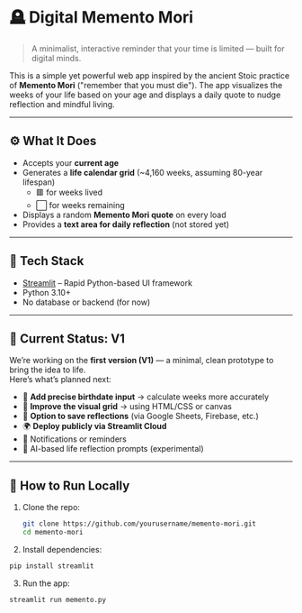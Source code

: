 # 🪦 Digital Memento Mori

> A minimalist, interactive reminder that your time is limited — built for digital minds.

This is a simple yet powerful web app inspired by the ancient Stoic practice of **Memento Mori** ("remember that you must die"). The app visualizes the weeks of your life based on your age and displays a daily quote to nudge reflection and mindful living.

---

## ⚙️ What It Does

- Accepts your **current age**
- Generates a **life calendar grid** (~4,160 weeks, assuming 80-year lifespan)
  - 🟥 for weeks lived
  - ⬜ for weeks remaining
- Displays a random **Memento Mori quote** on every load
- Provides a **text area for daily reflection** (not stored yet)

---

## 🔨 Tech Stack

- [Streamlit](https://streamlit.io/) – Rapid Python-based UI framework
- Python 3.10+
- No database or backend (for now)

---

## 🚧 Current Status: V1

We’re working on the **first version (V1)** — a minimal, clean prototype to bring the idea to life.  
Here’s what’s planned next:

- 📅 **Add precise birthdate input** → calculate weeks more accurately
- 🎨 **Improve the visual grid** → using HTML/CSS or canvas
- 💾 **Option to save reflections** (via Google Sheets, Firebase, etc.)
- 🌍 **Deploy publicly via Streamlit Cloud**
- 🔔 Notifications or reminders
- 🧠 AI-based life reflection prompts (experimental)

---

## 🚀 How to Run Locally

1. Clone the repo:
   ```bash
   git clone https://github.com/yourusername/memento-mori.git
   cd memento-mori
2. Install dependencies:
  ```bash
  pip install streamlit
  ```
3. Run the app:
```bash
streamlit run memento.py

 
